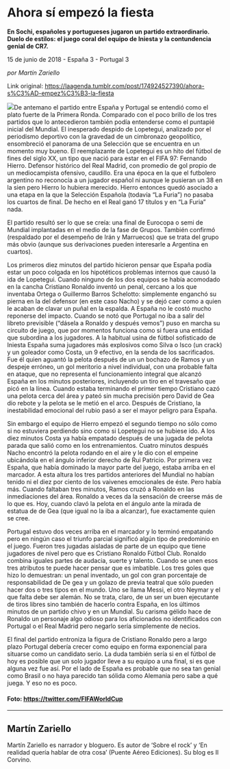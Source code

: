 # Ahora sí empezó la fiesta

**En Sochi, españoles y portugueses jugaron un partido extraordinario. Duelo de estilos: el juego coral del equipo de Iniesta y la contundencia genial de CR7.**

15 de junio de 2018 - España 3 - Portugal 3

_por Martín Zariello_

Link original: https://laagenda.tumblr.com/post/174924527390/ahora-s%C3%AD-empez%C3%B3-la-fiesta

![](https://64.media.tumblr.com/bc0e7975414671a679732bc2bf2da593/tumblr_inline_paf18fvd4B1t6q87u_500.png)De
antemano el partido entre España y Portugal se entendió como el
plato fuerte de la Primera Ronda. Comparado con el poco brillo de los
tres partidos que lo antecedieron también podía entenderse como el
puntapié inicial del Mundial. El inesperado despido de Lopetegui,
analizado por el periodismo deportivo con la gravedad de un
cimbronazo geopolítico, ensombreció el panorama de una Selección
que se encuentra en un momento muy bueno. El reemplazante de
Lopetegui es un hito del fútbol de fines del siglo XX, un tipo que
nació para estar en el FIFA 97: Fernando Hierro. Defensor histórico
del Real Madrid, con promedio de gol propio de un mediocampista
ofensivo, caudillo. Era una época en la que el futbolero argentino
no reconocía a un jugador español ni aunque le pusieran un 38 en la
sien pero Hierro lo hubiera merecido. Hierro entonces quedó asociado
a una etapa en la que la Selección Española (todavía “La Furia”)
no pasaba los cuartos de final. De hecho en el Real ganó 17 títulos
y en “La Furia” nada. 


El
partido resultó ser lo que se creía: una final de Eurocopa o semi
de Mundial implantadas en el medio de la fase de Grupos. También
confirmó (respaldado por el desempeño de Irán y Marruecos) que se
trata del grupo más obvio (aunque sus derivaciones pueden
interesarle a Argentina en cuartos). 


Los
primeros diez minutos del partido hicieron pensar que España podía
estar un poco colgada en los hipotéticos problemas internos que
causó la ida de Lopetegui. Cuando ninguno de los dos equipos se
había acomodado en la cancha Cristiano Ronaldo inventó un penal,
cercano a los que inventaba Ortega o Guillermo Barros Schelotto:
simplemente enganchó su pierna en la del defensor (en este caso
Nacho) y se dejó caer como a quien le acaban de clavar un puñal en
la espalda. A España no le costó mucho reponerse del impacto.
Cuando se notó que Portugal no iba a salir del libreto previsible
(“dásela a Ronaldo y después vemos”) puso en marcha su circuito
de juego, que por momentos funciona como si fuera una entidad que
subordina a los jugadores. A la habitual usina de fútbol sofisticado
de Iniesta España suma jugadores más explosivos como Silva o Isco
(un crack) y un goleador como Costa, un 9 efectivo, en la senda de
los sacrificados. Fue él quien aguantó la pelota después de un un
bochazo de Ramos y un despeje erróneo, un gol meritorio a nivel
individual, con una probable falta en ataque, que no representa el
funcionamiento integral que alcanzó España en los minutos
posteriores, incluyendo un tiro en el travesaño que picó en la
línea. Cuando estaba terminando el primer tiempo Cristiano cazó una
pelota cerca del área y pateó sin mucha precisión pero David de
Gea dio rebote y la pelota se le metió en el arco. Después de
Cristiano, la inestabilidad emocional del rubio pasó a ser el mayor
peligro para España.   




Sin
embargo el equipo de Hierro empezó el segundo tiempo no sólo como
si no estuviera perdiendo sino como si Lopetegui no se hubiese ido. A
los diez minutos Costa ya había empatado después de una jugada de
pelota parada que salió como en los entrenamientos. Cuatro minutos
después Nacho encontró la pelota rodando en el aire y le dio con el
empeine ubicándola en el ángulo inferior derecho de Rui Patricio.
Por primera vez España, que había dominado la mayor parte del
juego, estaba arriba en el marcador. A esta altura los tres partidos
anteriores del Mundial no habían tenido ni el diez por ciento de los
vaivenes emocionales de éste. Pero había más. Cuando faltaban tres
minutos, Ramos cruzó a Ronaldo en las inmediaciones del área.
Ronaldo a veces da la sensación de creerse más de lo que es. Hoy,
cuando clavó la pelota en el ángulo ante la mirada de estatua de de
Gea (que igual no la iba a alcanzar), fue exactamente quien se cree. 



Portugal
estuvo dos veces arriba en el marcador y lo terminó empatando pero
en ningún caso el triunfo parcial significó algún tipo de
predominio en el juego. Fueron tres jugadas aisladas de parte de un
equipo que tiene jugadores de nivel pero que es Cristiano Ronaldo
Fútbol Club. Ronaldo combina iguales partes de audacia, suerte y
talento. Cuando se unen esos tres atributos te puede hacer pensar que
es imbatible. Los tres goles que hizo lo demuestran: un penal
inventado, un gol con gran porcentaje de responsabilidad de De gea y
un golazo de previa teatral que sólo pueden hacer dos o tres tipos
en el mundo. Uno se llama Messi, el otro Neymar y el que falta debe
ser alemán. No se trata, claro, de un ser un buen ejecutante de
tiros libres sino también de hacerlo contra España, en los últimos
minutos de un partido chivo y en un Mundial. Su carisma gélido hace
de Ronaldo un personaje algo odioso para los aficionados no
identificados con Portugal o el Real Madrid pero negarlo sería
simplemente de necios.  


El
final del partido entroniza la figura de Cristiano Ronaldo pero a
largo plazo Portugal debería crecer como equipo en forma exponencial
para situarse como un candidato serio. La duda también sería si en
el fútbol de hoy es posible que un solo jugador lleve a su equipo a
una final, si es que alguna vez fue así. Por el lado de España es
probable que no sea tan genial como Brasil o no haya parecido tan
sólida como Alemania pero sabe a qué juega. Y eso no es poco.  


#### Foto: <https://twitter.com/FIFAWorldCup>



---

 Martín Zariello
----------------

 Martín Zariello es narrador y bloguero. Es autor de ‘Sobre el rock’ y ‘En realidad quería hablar de otra cosa’ (Puente Aéreo Ediciones). Su blog es Il Corvino.
 

